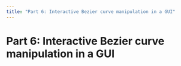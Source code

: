 ```yaml
---
title: "Part 6: Interactive Bezier curve manipulation in a GUI"
---
```


# Part 6: Interactive Bezier curve manipulation in a GUI
